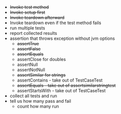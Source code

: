 - ~~Invoke test method~~
- ~~Invoke setup first~~
- ~~Invoke teardown afterward~~
- Invoke teardown even if the test method fails
- run multiple tests
- report collected results
- assertion that throws exception without jvm options
  - ~~assertTrue~~
  - ~~assertFalse~~
  - ~~assertEquals~~
  - assertClose for doubles
  - assertNull
  - assertNotNull
  - ~~assertSimilar for strings~~
  - assertContains - take out of TestCaseTest
  - ~~assertEquals - take out of assertsimilarstringtest~~
  - assertStartsWith - take out of TestCaseTest
- collect all tests and run
- tell us how many pass and fail
  - count how many run 